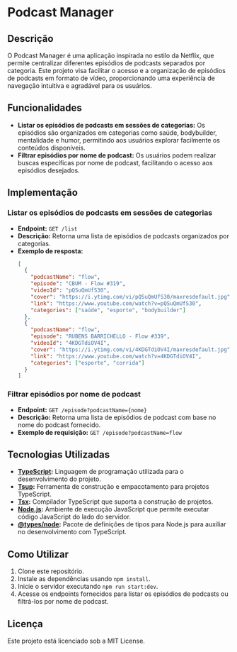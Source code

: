 # Podcast Manager

## Descrição
O Podcast Manager é uma aplicação inspirada no estilo da Netflix, que permite centralizar diferentes episódios de podcasts separados por categoria. Este projeto visa facilitar o acesso e a organização de episódios de podcasts em formato de vídeo, proporcionando uma experiência de navegação intuitiva e agradável para os usuários.

## Funcionalidades
- **Listar os episódios de podcasts em sessões de categorias:** Os episódios são organizados em categorias como saúde, bodybuilder, mentalidade e humor, permitindo aos usuários explorar facilmente os conteúdos disponíveis.
- **Filtrar episódios por nome de podcast:** Os usuários podem realizar buscas específicas por nome de podcast, facilitando o acesso aos episódios desejados.

## Implementação

### Listar os episódios de podcasts em sessões de categorias
- **Endpoint:** `GET /list`
- **Descrição:** Retorna uma lista de episódios de podcasts organizados por categorias.
- **Exemplo de resposta:**
  ```json
  [
    {
      "podcastName": "flow",
      "episode": "CBUM - Flow #319",
      "videoId": "pQSuQmUfS30",
      "cover": "https://i.ytimg.com/vi/pQSuQmUfS30/maxresdefault.jpg",
      "link": "https://www.youtube.com/watch?v=pQSuQmUfS30",
      "categories": ["saúde", "esporte", "bodybuilder"]
    },
    {
      "podcastName": "flow",
      "episode": "RUBENS BARRICHELLO - Flow #339",
      "videoId": "4KDGTdiOV4I",
      "cover": "https://i.ytimg.com/vi/4KDGTdiOV4I/maxresdefault.jpg",
      "link": "https://www.youtube.com/watch?v=4KDGTdiOV4I",
      "categories": ["esporte", "corrida"]
    }
  ]
  ```

### Filtrar episódios por nome de podcast
- **Endpoint:** `GET /episode?podcastName={nome}`
- **Descrição:** Retorna uma lista de episódios de podcast com base no nome do podcast fornecido.
- **Exemplo de requisição:** `GET /episode?podcastName=flow`

## Tecnologias Utilizadas
- **[TypeScript](https://www.typescriptlang.org/):** Linguagem de programação utilizada para o desenvolvimento do projeto.
- **[Tsup](https://github.com/egoist/tsup):** Ferramenta de construção e empacotamento para projetos TypeScript.
- **[Tsx](https://tsx.pmnd.rs/):** Compilador TypeScript que suporta a construção de projetos.
- **[Node.js](https://nodejs.org/):** Ambiente de execução JavaScript que permite executar código JavaScript do lado do servidor.
- **[@types/node](https://www.npmjs.com/package/@types/node):** Pacote de definições de tipos para Node.js para auxiliar no desenvolvimento com TypeScript.

## Como Utilizar
1. Clone este repositório.
2. Instale as dependências usando `npm install`.
3. Inicie o servidor executando `npm run start:dev`.
4. Acesse os endpoints fornecidos para listar os episódios de podcasts ou filtrá-los por nome de podcast.

## Licença
Este projeto está licenciado sob a MIT License.
